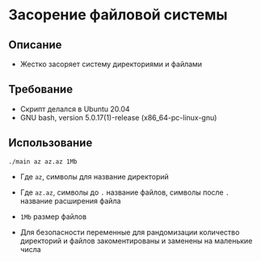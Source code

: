 # Засорение файловой системы

## Описание

- Жестко засоряет систему директориями и файлами

## Требование

- Скрипт делался в Ubuntu 20.04
- GNU bash, version 5.0.17(1)-release (x86_64-pc-linux-gnu)

## Использование

`./main az az.az 1Mb`
- Где `az`, символы для название директорий
- Где `az.az`, символы до `.` название файлов, символы после `.` название расширения файла
- `1Mb` размер файлов

- Для безопасности переменные для рандомизации количество директорий и файлов закоментированы и заменены на маленькие числа

